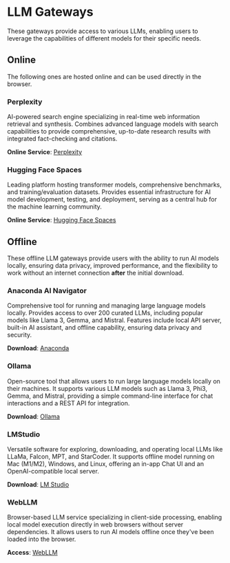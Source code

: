 # LLM Gateways

These gateways provide access to various LLMs, enabling users to leverage the capabilities of different models for their specific needs.

## Online

The following ones are hosted online and can be used directly in the browser.

### Perplexity

AI-powered search engine specializing in real-time web information retrieval and synthesis. Combines advanced language models with search capabilities to provide comprehensive, up-to-date research results with integrated fact-checking and citations.

**Online Service**: [Perplexity](https://www.perplexity.ai/)

### Hugging Face Spaces

Leading platform hosting transformer models, comprehensive benchmarks, and training/evaluation datasets. Provides essential infrastructure for AI model development, testing, and deployment, serving as a central hub for the machine learning community.

**Online Service**: [Hugging Face Spaces](https://huggingface.co/spaces)

## Offline

These offline LLM gateways provide users with the ability to run AI models locally, ensuring data privacy, improved performance, and the flexibility to work without an internet connection **after** the initial download.

### Anaconda AI Navigator

Comprehensive tool for running and managing large language models locally. Provides access to over 200 curated LLMs, including popular models like Llama 3, Gemma, and Mistral. Features include local API server, built-in AI assistant, and offline capability, ensuring data privacy and security.

**Download**: [Anaconda](https://www.anaconda.com/products/ai-navigator#downloads)

### Ollama

Open-source tool that allows users to run large language models locally on their machines. It supports various LLM models such as Llama 3, Phi3, Gemma, and Mistral, providing a simple command-line interface for chat interactions and a REST API for integration.

**Download**: [Ollama](https://ollama.com/download)

### LMStudio

Versatile software for exploring, downloading, and operating local LLMs like LLaMa, Falcon, MPT, and StarCoder. It supports offline model running on Mac (M1/M2), Windows, and Linux, offering an in-app Chat UI and an OpenAI-compatible local server.

**Download**: [LM Studio](https://lmstudio.ai)

### WebLLM

Browser-based LLM service specializing in client-side processing, enabling local model execution directly in web browsers without server dependencies. It allows users to run AI models offline once they've been loaded into the browser.

**Access**: [WebLLM](https://chat.webllm.ai/)
